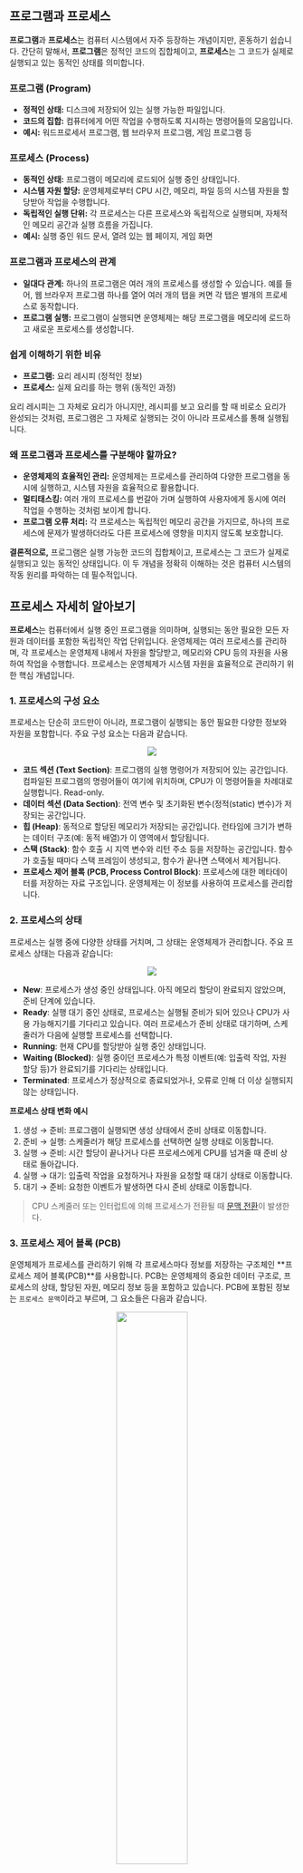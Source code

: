 ## 프로그램과 프로세스

**프로그램**과 **프로세스**는 컴퓨터 시스템에서 자주 등장하는 개념이지만, 혼동하기 쉽습니다. 간단히 말해서, **프로그램**은 정적인 코드의 집합체이고, **프로세스**는 그 코드가 실제로 실행되고 있는 동적인 상태를 의미합니다.

### 프로그램 (Program)

* **정적인 상태:** 디스크에 저장되어 있는 실행 가능한 파일입니다.
* **코드의 집합:** 컴퓨터에게 어떤 작업을 수행하도록 지시하는 명령어들의 모음입니다.
* **예시:** 워드프로세서 프로그램, 웹 브라우저 프로그램, 게임 프로그램 등

### 프로세스 (Process)

* **동적인 상태:** 프로그램이 메모리에 로드되어 실행 중인 상태입니다.
* **시스템 자원 할당:** 운영체제로부터 CPU 시간, 메모리, 파일 등의 시스템 자원을 할당받아 작업을 수행합니다.
* **독립적인 실행 단위:** 각 프로세스는 다른 프로세스와 독립적으로 실행되며, 자체적인 메모리 공간과 실행 흐름을 가집니다.
* **예시:** 실행 중인 워드 문서, 열려 있는 웹 페이지, 게임 화면

### 프로그램과 프로세스의 관계

* **일대다 관계:** 하나의 프로그램은 여러 개의 프로세스를 생성할 수 있습니다. 예를 들어, 웹 브라우저 프로그램 하나를 열어 여러 개의 탭을 켜면 각 탭은 별개의 프로세스로 동작합니다.
* **프로그램 실행:** 프로그램이 실행되면 운영체제는 해당 프로그램을 메모리에 로드하고 새로운 프로세스를 생성합니다.

### 쉽게 이해하기 위한 비유

* **프로그램:** 요리 레시피 (정적인 정보)
* **프로세스:** 실제 요리를 하는 행위 (동적인 과정)

요리 레시피는 그 자체로 요리가 아니지만, 레시피를 보고 요리를 할 때 비로소 요리가 완성되는 것처럼, 프로그램은 그 자체로 실행되는 것이 아니라 프로세스를 통해 실행됩니다.

### 왜 프로그램과 프로세스를 구분해야 할까요?

* **운영체제의 효율적인 관리:** 운영체제는 프로세스를 관리하여 다양한 프로그램을 동시에 실행하고, 시스템 자원을 효율적으로 활용합니다.
* **멀티태스킹:** 여러 개의 프로세스를 번갈아 가며 실행하여 사용자에게 동시에 여러 작업을 수행하는 것처럼 보이게 합니다.
* **프로그램 오류 처리:** 각 프로세스는 독립적인 메모리 공간을 가지므로, 하나의 프로세스에 문제가 발생하더라도 다른 프로세스에 영향을 미치지 않도록 보호합니다.

**결론적으로,** 프로그램은 실행 가능한 코드의 집합체이고, 프로세스는 그 코드가 실제로 실행되고 있는 동적인 상태입니다. 이 두 개념을 정확히 이해하는 것은 컴퓨터 시스템의 작동 원리를 파악하는 데 필수적입니다.

## 프로세스 자세히 알아보기

**프로세스**는 컴퓨터에서 실행 중인 프로그램을 의미하며, 실행되는 동안 필요한 모든 자원과 데이터를 포함한 독립적인 작업 단위입니다. 운영체제는 여러 프로세스를 관리하며, 각 프로세스는 운영체제 내에서 자원을 할당받고, 메모리와 CPU 등의 자원을 사용하여 작업을 수행합니다. 프로세스는 운영체제가 시스템 자원을 효율적으로 관리하기 위한 핵심 개념입니다.

### 1. 프로세스의 구성 요소

프로세스는 단순히 코드만이 아니라, 프로그램이 실행되는 동안 필요한 다양한 정보와 자원을 포함합니다. 주요 구성 요소는 다음과 같습니다.

<p align="center">
  <img src="../이미지%20폴더/프로세스%20구조.png">
</p>

- **코드 섹션 (Text Section)**: 프로그램의 실행 명령어가 저장되어 있는 공간입니다. 컴파일된 프로그램의 명령어들이 여기에 위치하며, CPU가 이 명령어들을 차례대로 실행합니다. Read-only.
- **데이터 섹션 (Data Section)**: 전역 변수 및 초기화된 변수(정적(static) 변수)가 저장되는 공간입니다.
- **힙 (Heap)**: 동적으로 할당된 메모리가 저장되는 공간입니다. 런타임에 크기가 변하는 데이터 구조(예: 동적 배열)가 이 영역에서 할당됩니다.
- **스택 (Stack)**: 함수 호출 시 지역 변수와 리턴 주소 등을 저장하는 공간입니다. 함수가 호출될 때마다 스택 프레임이 생성되고, 함수가 끝나면 스택에서 제거됩니다.
- **프로세스 제어 블록 (PCB, Process Control Block)**: 프로세스에 대한 메타데이터를 저장하는 자료 구조입니다. 운영체제는 이 정보를 사용하여 프로세스를 관리합니다.

### 2. 프로세스의 상태

프로세스는 실행 중에 다양한 상태를 거치며, 그 상태는 운영체제가 관리합니다. 주요 프로세스 상태는 다음과 같습니다:

<p align="center">
  <img src="../이미지%20폴더/프로세스%20상태.png">
</p>

- **New**: 프로세스가 생성 중인 상태입니다. 아직 메모리 할당이 완료되지 않았으며, 준비 단계에 있습니다.
- **Ready**: 실행 대기 중인 상태로, 프로세스는 실행될 준비가 되어 있으나 CPU가 사용 가능해지기를 기다리고 있습니다. 여러 프로세스가 준비 상태로 대기하며, 스케줄러가 다음에 실행할 프로세스를 선택합니다.
- **Running**: 현재 CPU를 할당받아 실행 중인 상태입니다.
- **Waiting (Blocked)**: 실행 중이던 프로세스가 특정 이벤트(예: 입출력 작업, 자원 할당 등)가 완료되기를 기다리는 상태입니다.
- **Terminated**: 프로세스가 정상적으로 종료되었거나, 오류로 인해 더 이상 실행되지 않는 상태입니다.

**프로세스 상태 변화 예시**
1. 생성 → 준비: 프로그램이 실행되면 생성 상태에서 준비 상태로 이동합니다.
2. 준비 → 실행: 스케줄러가 해당 프로세스를 선택하면 실행 상태로 이동합니다.
3. 실행 → 준비: 시간 할당이 끝나거나 다른 프로세스에게 CPU를 넘겨줄 때 준비 상태로 돌아갑니다.
4. 실행 → 대기: 입출력 작업을 요청하거나 자원을 요청할 때 대기 상태로 이동합니다.
5. 대기 → 준비: 요청한 이벤트가 발생하면 다시 준비 상태로 이동합니다.

> CPU 스켸줄러 또는 인터럽트에 의해 프로세스가 전환될 때 [문맥 전환](./세부%20개념/문맥%20전환.md)이 발생한다.

### 3. 프로세스 제어 블록 (PCB)

운영체제가 프로세스를 관리하기 위해 각 프로세스마다 정보를 저장하는 구조체인 **프로세스 제어 블록(PCB)**를 사용합니다. PCB는 운영체제의 중요한 데이터 구조로, 프로세스의 상태, 할당된 자원, 메모리 정보 등을 포함하고 있습니다. PCB에 포함된 정보는 `프로세스 문맥`이라고 부르며, 그 요소들은 다음과 같습니다.

<p align="center">
  <img src="../이미지%20폴더/PCB.png"  width="50%" height="50%">
</p>

- **프로세스 ID**: 각 프로세스에 할당된 고유 식별자입니다.
- **프로세스 상태**: 해당 프로세스가 New, Ready, Running, Waiting, Terminated 중 어느 상태에 있는지 나타냅니다.
- **프로그램 카운터**: 다음에 실행할 명령어의 주소를 저장합니다.
- **레지스터 값**: 프로세스가 사용 중인 CPU 레지스터의 값입니다. 프로세스가 중단될 경우 이 값이 PCB에 저장됩니다.
- **메모리 관리 정보**: 프로세스가 사용하는 메모리 영역의 시작 주소와 크기 정보입니다.
- **CPU 스케줄링 정보**: 프로세스의 우선순위, 할당된 시간, 대기 시간 등의 스케줄링 정보를 포함합니다.

[더 자세한 내용](./세부%20개념/프로세스%20제어%20블록.md)

### 4. 프로세스 생성과 종료

#### 프로세스 생성
프로세스는 다른 프로세스에 의해 생성될 수 있습니다. 운영체제는 부모 프로세스가 자식 프로세스를 생성하는 형태로 동작하며, 자식 프로세스는 부모 프로세스의 일부 자원을 상속받습니다.

- **`fork()` 시스템 호출**: Unix 기반 운영체제에서 `fork()` 호출을 통해 새로운 프로세스가 생성됩니다. 부모 프로세스는 자식 프로세스의 ID를 반환받으며, 자식 프로세스는 부모 프로세스의 복사본으로 생성됩니다. [더 자세한 내용](./세부%20개념/fork함수.md)
- **`exec()` 시스템 호출**: 새로운 프로세스가 생성된 후, `exec()` 시스템 호출을 통해 자식 프로세스의 메모리에 새로운 프로그램이 로드되어 실행됩니다. [더 자세한 내용](./세부%20개념/exec함수.md)

#### 프로세스 종료
프로세스는 작업을 완료하거나 강제로 종료될 수 있습니다.

- **정상 종료**: 프로세스가 실행을 완료하고 `exit()` 시스템 호출을 통해 종료됩니다. 이때 모든 자원이 운영체제로 반환됩니다.
- **비정상 종료**: 프로세스가 오류를 만나거나 부모 프로세스에 의해 강제 종료될 경우 발생합니다. 자식 프로세스는 부모 프로세스에 종료 상태를 보고하고 모든 자원을 해제합니다.

### 5. 프로세스 스케줄링

운영체제는 여러 프로세스를 효율적으로 관리하기 위해 **스케줄링 알고리즘**을 사용하여 CPU 시간을 할당합니다. 스케줄링 알고리즘은 프로세스가 효율적으로 실행되도록 CPU 사용을 제어하며, 다음과 같은 방식으로 구분됩니다:

- **비선점형 스케줄링**: 프로세스가 한 번 CPU를 할당받으면 자발적으로 종료하거나 입출력 대기로 전환되기 전까지 CPU를 계속 사용합니다. (예: FIFO, SJF)
- **선점형 스케줄링**: 프로세스는 CPU 사용 중에 더 높은 우선순위의 프로세스가 들어오면 CPU를 뺏길 수 있습니다. (예: 라운드 로빈, 우선순위 스케줄링)

### 6. 프로세스 간 통신 (IPC)

프로세스는 독립적이지만, 여러 프로세스가 협력 작업을 할 때는 서로 데이터를 주고받아야 합니다. 이를 **프로세스 간 통신(IPC, Inter-Process Communication)**이라고 합니다. IPC의 주요 방식은 다음과 같습니다:

- **파이프 (Pipes)**: 하나의 프로세스가 다른 프로세스에 데이터를 전송할 수 있는 일종의 데이터 흐름 통로입니다.
- **메시지 큐 (Message Queues)**: 메시지 큐는 프로세스가 메시지를 주고받을 수 있도록 해주는 큐 구조의 데이터 전송 방법입니다.
- **공유 메모리 (Shared Memory)**: 프로세스 간에 메모리 영역을 공유하여 데이터를 주고받는 방식입니다. 가장 빠른 통신 방법이지만 동기화 문제가 발생할 수 있습니다.
- **소켓 (Sockets)**: 네트워크를 통해 다른 프로세스와 데이터를 주고받을 때 사용됩니다.

[더 자세한 내용](./세부%20개념/IPC.md)

### 7. 프로세스와 스레드의 차이

프로세스와 스레드는 기본적으로 작업 단위라는 점에서는 유사하지만, 다음과 같은 차이가 있습니다:

- **프로세스**: 각각 독립된 메모리 공간을 사용하며, 각 프로세스는 서로 격리되어 있습니다.
- **스레드**: 하나의 프로세스 내에서 실행되며, 같은 메모리 공간을 공유합니다. 스레드는 서로 간의 자원 접근이 빠르지만, 동기화 문제가 발생할 수 있습니다.

### 8. 프로세스의 중요성

프로세스는 운영체제가 시스템 자원을 효율적으로 관리하고, 여러 작업을 동시에 처리할 수 있게 해주는 핵심 요소입니다. 현대의 멀티태스킹 시스템에서는 수많은 프로세스가 동시에 실행되며, 운영체제가 이 프로세스들을 관리하고 조율합니다. 각 프로세스는 독립적으로 실행되지만, 시스템 자원을 경쟁하기 때문에 운영체제가 적절히 자원을 배분하고 조정하는 것이 매우 중요합니다.


## 멀티 프로세스
**멀티 프로세스(Multi-process)**는 하나의 컴퓨터에서 여러 개의 프로세스를 동시에 실행하여 작업을 병렬로 처리하는 방식입니다. 멀티 프로세스는 각 프로세스가 독립된 메모리 공간을 가지며, 운영체제가 이들을 스케줄링하여 CPU 시간을 할당합니다. 이러한 구조는 안정성과 확장성 면에서 유리하며, 다양한 운영체제에서 널리 사용됩니다.

### 1. 멀티 프로세스의 개념

멀티 프로세스는 **다중 작업을 동시에 수행**하는 방식으로, 각 프로세스는 고유의 메모리 공간과 자원을 가지고 독립적으로 실행됩니다. 프로세스끼리 직접적인 메모리 공유는 하지 않지만, **프로세스 간 통신(IPC, Inter-Process Communication)**을 통해 데이터를 주고받을 수 있습니다.

#### 주요 특징:
- **독립성**: 각 프로세스는 다른 프로세스와 별도의 메모리 공간을 사용하기 때문에 한 프로세스의 오류가 다른 프로세스에 영향을 미치지 않습니다.
- **병렬 처리**: 여러 프로세스가 동시에 실행되면서 CPU의 여러 코어를 효율적으로 활용합니다. 각 코어가 하나의 프로세스를 처리할 수 있어 멀티코어 시스템에서 성능이 크게 향상됩니다.
- **프로세스 간 통신 필요**: 프로세스가 서로 독립적이기 때문에, 데이터나 상태를 공유하려면 특정 통신 메커니즘(예: 파이프, 소켓, 메시지 큐)을 사용해야 합니다.

### 2. 멀티 프로세스의 장점

1. **안정성**: 프로세스가 독립적으로 실행되기 때문에, 하나의 프로세스가 비정상적으로 종료되거나 문제가 생겨도 다른 프로세스에는 영향을 미치지 않습니다. 이로 인해 시스템의 안정성이 향상됩니다.
2. **메모리 보호**: 각 프로세스는 독립된 메모리 공간을 가지고 있어, 다른 프로세스의 메모리를 침범하거나 데이터 충돌이 발생할 가능성이 적습니다.
3. **병렬성 활용**: 멀티코어 시스템에서는 각 프로세스가 다른 코어에서 동시에 실행될 수 있으므로 CPU 자원을 최대로 활용하여 병렬 처리를 극대화할 수 있습니다.

### 3. 멀티 프로세스의 단점

1. **오버헤드**: 프로세스 간 독립성을 유지하기 위해, 프로세스가 생성되거나 종료될 때 많은 시스템 자원이 사용됩니다. 특히, 프로세스 간 데이터 교환 시 복잡한 통신 방식이 필요하며, 그로 인해 성능 저하가 발생할 수 있습니다.
2. **프로세스 간 통신의 복잡성**: 멀티 프로세스 환경에서는 데이터 공유가 직접적으로 불가능하므로, IPC 메커니즘을 통해 데이터를 주고받아야 합니다. 이 과정은 복잡하고 성능에 부정적인 영향을 미칠 수 있습니다.
3. **메모리 사용량 증가**: 각 프로세스가 독립된 메모리 공간을 사용하기 때문에 메모리 사용량이 많아집니다. 대규모 멀티 프로세스를 사용하는 경우, 메모리 자원이 빨리 고갈될 수 있습니다.

### 4. 멀티 프로세스의 예시

멀티 프로세스는 웹 서버, 데이터베이스 서버, 컴파일러 등 다양한 시스템에서 사용됩니다. 웹 서버의 경우, 각각의 클라이언트 요청을 별도의 프로세스로 처리함으로써 병렬 처리를 구현합니다.

#### 예시: `fork()`와 `exec()`를 사용한 멀티 프로세스
C 언어에서 멀티 프로세스를 구현할 때, `fork()`를 사용하여 자식 프로세스를 생성하고, `exec()`를 사용하여 다른 프로그램을 실행할 수 있습니다.

```c
#include <stdio.h>
#include <unistd.h>
#include <sys/wait.h>

int main() {
    pid_t pid;

    // 새로운 프로세스를 생성
    pid = fork();

    if (pid == 0) {
        // 자식 프로세스: 새로운 프로그램 실행
        printf("This is the child process.\n");
        execlp("/bin/ls", "ls", (char *)NULL);  // ls 명령어 실행
    } else if (pid > 0) {
        // 부모 프로세스: 자식 프로세스가 끝날 때까지 대기
        wait(NULL);
        printf("Child process finished.\n");
    } else {
        printf("Fork failed!\n");
    }

    return 0;
}
```

- 이 코드는 `fork()`로 자식 프로세스를 생성한 후, 자식 프로세스에서 `ls` 명령어를 실행합니다. 부모 프로세스는 자식이 종료될 때까지 `wait()`로 대기합니다.

### 5. 멀티 프로세스의 활용 사례

#### 5.1. 웹 서버
웹 서버는 다중 사용자의 요청을 처리할 때 멀티 프로세스를 사용합니다. 각 클라이언트의 요청은 별도의 프로세스로 처리되며, 이를 통해 서버는 병렬로 여러 요청을 처리할 수 있습니다. 예를 들어, **Apache** 웹 서버는 새로운 클라이언트 요청이 들어올 때마다 새로운 프로세스를 생성하여 요청을 처리합니다.

#### 5.2. 데이터베이스 서버
데이터베이스 서버도 멀티 프로세스를 사용하여 여러 클라이언트의 질의(query)를 동시에 처리합니다. **PostgreSQL** 같은 데이터베이스 시스템은 클라이언트의 질의를 각기 다른 프로세스로 처리하여 성능을 높이고, 장애가 발생하더라도 다른 프로세스에 영향을 주지 않도록 합니다.

#### 5.3. 컴파일러
컴파일러는 코드를 컴파일할 때 여러 프로세스를 동시에 사용하여 코드의 여러 부분을 병렬로 처리할 수 있습니다. 특히 대규모 프로젝트에서는 파일 단위로 병렬 컴파일을 수행하여 컴파일 시간을 크게 줄일 수 있습니다.

### 6. 멀티 프로세스와 멀티 스레드 비교

- **멀티 프로세스**: 프로세스마다 독립된 메모리 공간을 사용하고, 서로 간섭하지 않습니다. 안정성이 높지만, 메모리 사용이 많고 프로세스 간 통신이 복잡합니다.
- **멀티 스레드**: 하나의 프로세스 내에서 여러 스레드가 실행됩니다. 스레드들은 메모리를 공유하기 때문에 통신이 간단하지만, 공유 자원을 사용하는 과정에서 동기화 문제가 발생할 수 있습니다. 

멀티 프로세스는 주로 안정성과 독립성이 중요한 상황에서 사용되며, 멀티 스레드는 성능과 자원 공유가 중요한 상황에서 사용됩니다.

---

### 요약

- **멀티 프로세스**는 여러 프로세스가 동시에 실행되며, 각 프로세스는 독립적인 메모리 공간을 가지고 병렬로 작업을 처리합니다.
- 멀티코어 시스템에서 성능을 극대화할 수 있으며, 하나의 프로세스가 비정상 종료되더라도 다른 프로세스에는 영향을 주지 않는 안정성을 제공합니다.
- 다만, 메모리 사용량이 크고, 프로세스 간 통신이 복잡하다는 단점이 있습니다.
- 웹 서버, 데이터베이스 서버 등에서 병렬 처리를 위해 자주 사용됩니다.